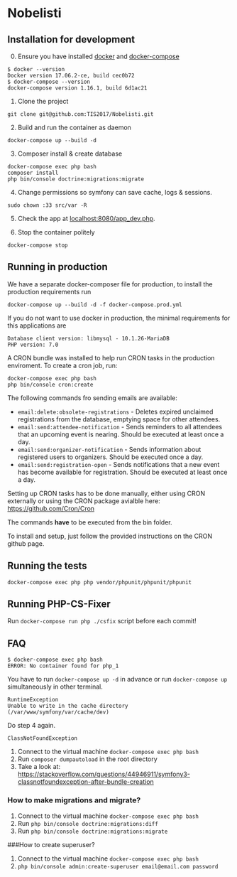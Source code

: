# Nobelisti

## Installation for development

0. Ensure you have installed [docker](https://docs.docker.com/engine/installation/) and [docker-compose](https://docs.docker.com/compose/install/)
```
$ docker --version
Docker version 17.06.2-ce, build cec0b72
$ docker-compose --version
docker-compose version 1.16.1, build 6d1ac21
```

1. Clone the project
```
git clone git@github.com:TIS2017/Nobelisti.git
```

2. Build and run the container as daemon
```
docker-compose up --build -d
```

3. Composer install & create database
```
docker-compose exec php bash
composer install
php bin/console doctrine:migrations:migrate
```

4. Change permissions so symfony can save cache, logs & sessions.
```
sudo chown :33 src/var -R
```

5. Check the app at [localhost:8080/app_dev.php](http://localhost:8080/app_dev.php).

6. Stop the container politely
```
docker-compose stop
```

## Running in production

We have a separate docker-composer file for production,
to install the production requirements run

```
docker-compose up --build -d -f docker-compose.prod.yml

```

If you do not want to use docker in production, the minimal requirements for this applications are

```
Database client version: libmysql - 10.1.26-MariaDB
PHP version: 7.0
```

A CRON bundle was installed to help run CRON tasks in the production enviroment. To create a cron job, run:
```
docker-compose exec php bash
php bin/console cron:create
```
The following commands fro sending emails are available:
- `email:delete:obsolete-registrations` - Deletes expired unclaimed registrations from the database, emptying space for other attendees.
- `email:send:attendee-notification` - Sends reminders to all attendees that an upcoming event is nearing. Should be executed at least once a day.
- `email:send:organizer-notification` - Sends information about registered users to organizers. Should be executed once a day.
- `email:send:registration-open` - Sends notifications that a new event has become available for registration. Should be executed at least once a day.

Setting up CRON tasks has to be done manually, either using CRON externally or using the CRON package avialble here: https://github.com/Cron/Cron

The commands **have** to be executed from the bin folder.

To install and setup, just follow the provided instructions on the CRON github page.

## Running the tests
```
docker-compose exec php php vendor/phpunit/phpunit/phpunit
```

## Running PHP-CS-Fixer

Run `docker-compose run php ./csfix` script before each commit!

## FAQ

```
$ docker-compose exec php bash
ERROR: No container found for php_1
```
You have to run `docker-compose up -d` in advance or run `docker-compose up` simultaneously in other terminal.


```
RuntimeException
Unable to write in the cache directory (/var/www/symfony/var/cache/dev)
```
Do step 4 again.


```
ClassNotFoundException

```
1. Connect to the virtual machine `docker-compose exec php bash`
2. Run `composer dumpautoload` in the root directory
3. Take a look at: https://stackoverflow.com/questions/44946911/symfony3-classnotfoundexception-after-bundle-creation

### How to make migrations and migrate?
1. Connect to the virtual machine `docker-compose exec php bash`
2. Run `php bin/console doctrine:migrations:diff`
3. Run `php bin/console doctrine:migrations:migrate`

###How to create superuser?
1. Connect to the virtual machine `docker-compose exec php bash`
2. `php bin/console admin:create-superuser email@email.com password`
